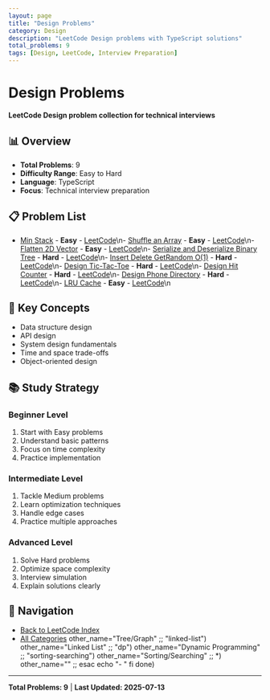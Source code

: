 ```yaml
---
layout: page
title: "Design Problems"
category: Design
description: "LeetCode Design problems with TypeScript solutions"
total_problems: 9
tags: [Design, LeetCode, Interview Preparation]
---
```


# Design Problems

**LeetCode Design problem collection for technical interviews**

## 📊 Overview

- **Total Problems**: 9
- **Difficulty Range**: Easy to Hard
- **Language**: TypeScript
- **Focus**: Technical interview preparation

## 📋 Problem List

- [Min Stack](problems/01-min-stack.md) - **Easy** - [LeetCode](https://leetcode.com/problems/min-stack/)\n- [Shuffle an Array](problems/02-shuffle-an-array.md) - **Easy** - [LeetCode](https://leetcode.com/problems/shuffle-an-array/)\n- [Flatten 2D Vector](problems/03-flatten-2d-vector.md) - **Easy** - [LeetCode](https://leetcode.com/problems/flatten-2d-vector/)\n- [Serialize and Deserialize Binary Tree](problems/04-serialize-and-deserialize-binary-tree.md) - **Hard** - [LeetCode](https://leetcode.com/problems/serialize-and-deserialize-binary-tree/)\n- [Insert Delete GetRandom O(1)](problems/05-insert-delete-getrandom-o1.md) - **Hard** - [LeetCode](https://leetcode.com/problems/insert-delete-getrandom-o1/)\n- [Design Tic-Tac-Toe](problems/06-design-tic-tac-toe.md) - **Hard** - [LeetCode](https://leetcode.com/problems/design-tic-tac-toe/)\n- [Design Hit Counter](problems/07-design-hit-counter.md) - **Hard** - [LeetCode](https://leetcode.com/problems/design-hit-counter/)\n- [Design Phone Directory](problems/08-design-phone-directory.md) - **Hard** - [LeetCode](https://leetcode.com/problems/design-phone-directory/)\n- [LRU Cache](problems/09-lru-cache.md) - **Easy** - [LeetCode](https://leetcode.com/problems/lru-cache/)\n

## 🎯 Key Concepts

- Data structure design
- API design
- System design fundamentals
- Time and space trade-offs
- Object-oriented design

## 📚 Study Strategy

### Beginner Level
1. Start with Easy problems
2. Understand basic patterns
3. Focus on time complexity
4. Practice implementation

### Intermediate Level
1. Tackle Medium problems
2. Learn optimization techniques
3. Handle edge cases
4. Practice multiple approaches

### Advanced Level
1. Solve Hard problems
2. Optimize space complexity
3. Interview simulation
4. Explain solutions clearly

## 🔗 Navigation

- [Back to LeetCode Index](../index.md)
- [All Categories](../README.md)
 other_name="Tree/Graph" ;;
            "linked-list") other_name="Linked List" ;;
            "dp") other_name="Dynamic Programming" ;;
            "sorting-searching") other_name="Sorting/Searching" ;;
            *) other_name="" ;;
        esac
        echo "- [](..//README.md)"
    fi
done)

---

**Total Problems: 9** | **Last Updated: 2025-07-13**
